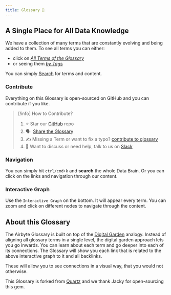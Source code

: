 ```yaml
---
title: Glossary 🧠
---
```


## A Single Place for All Data Knowledge
We have a collection of many terms that are constantly evolving and being added to them. To see all terms you can either:
* click on *[All Terms of the Glossary](term)* 
* or seeing them *[by Tags](tags)*

You can simply [Search](https://glossary.airbyte.com/#navigation) for terms and content.

### Contribute
Everything on this Glossary is open-sourced on GitHub and you can contribute if you like.
> [!info] How to Contribute?
> 
> 1.  ⭐ Star our [GitHub](https://github.com/airbyteglossary/airbyteglossary.github.io) repo
> 2.  🗣️  [Share the Glossary](https://twitter.com/intent/tweet?text=Have%20you%20seen%20the%20latest%20on%20the%20%22Airbyte%20Glossary%20%F0%9F%A7%A0?%20glossary.airbyte.com)
> 3.  ✍️ Missing a Term or want to fix a typo? [contribute to glossary](term/contribute%20to%20glossary.md) 
> 4. 👀 Want to discuss or need help, talk to us on [Slack](https://slack.airbyte.com)

### Navigation
You can simply hit `ctrl/cmd+k` and **search** the whole Data Brain. Or you can click on the links and navigation through our content. 

### Interactive Graph
Use the `Interactive Graph` on the bottom. It will appear every term. You can zoom and click on different nodes to navigate through the content.

## About this Glossary
The Airbyte Glossary is built on top of the [Digital Garden](https://jzhao.xyz/posts/networked-thought/) analogy. Instead of aligning all glossary terms in a single level, the digital garden approach lets you go inwards. You can learn about each term and go deeper into each of its connections. The Glossary will show you each link that is related to the above interactive graph to it and all backlinks. 

These will allow you to see connections in a visual way, that you would not otherwise.

This Glossary is forked from [Quartz](https://github.com/jackyzha0/quartz) and we thank Jacky for open-sourcing this gem.
